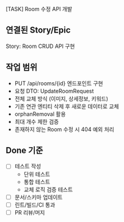 [TASK] Room 수정 API 개발

## 연결된 Story/Epic

Story: Room CRUD API 구현

## 작업 범위

- PUT /api/rooms/{id} 엔드포인트 구현
- 요청 DTO: UpdateRoomRequest
- 전체 교체 방식 (이미지, 상세정보, 키워드)
- 기존 연관 엔티티 삭제 후 새로운 데이터로 교체
- orphanRemoval 활용
- 최대 개수 제한 검증
- 존재하지 않는 Room 수정 시 404 예외 처리

## Done 기준

- [ ] 테스트 작성
	- 단위 테스트
	- 통합 테스트
	- 교체 로직 검증 테스트
- [ ] 문서/스키마 업데이트
- [ ] 린트/빌드/CI 통과
- [ ] PR 리뷰/머지
